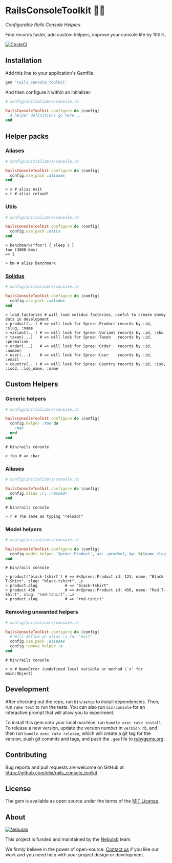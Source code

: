 # RailsConsoleToolkit 🔧🧰

*Configurable Rails Console Helpers*

Find records faster, add custom helpers, improve your console life by 100%.

[![CircleCI](https://img.shields.io/circleci/build/github/nebulab/rails_console_toolkit/master?logo=circleci)](https://circleci.com/gh/nebulab/rails_console_toolkit)

## Installation

Add this line to your application's Gemfile:

```ruby
gem 'rails_console_toolkit'
```

And then configure it within an initializer:

```ruby
# config/initializers/console.rb

RailsConsoleToolkit.configure do |config|
  # helper definitions go here...
end
```

## Helper packs

### Aliases

```ruby
# config/initializers/console.rb

RailsConsoleToolkit.configure do |config|
  config.use_pack :aliases
end
```

```
> x # alias exit
> r # alias reload!
```


### Utils

```ruby
# config/initializers/console.rb

RailsConsoleToolkit.configure do |config|
  config.use_pack :utils
end
```

```
> benchmark("foo") { sleep 3 }
foo (3000.6ms)
=> 3

> bm # alias benchmark
```


### [Solidus](https://solidus.io)

```ruby
# config/initializers/console.rb

RailsConsoleToolkit.configure do |config|
  config.use_pack :solidus
end
```

```
> load_factories # will load solidus factories, useful to create dummy data in development
> product(...) # => will look for Spree::Product records by :id, :slug, :name
> variant(...) # => will look for Spree::Variant records by :id, :sku
> taxon(...)   # => will look for Spree::Taxon   records by :id, :permalink
> order(...)   # => will look for Spree::Order   records by :id, :number
> user(...)    # => will look for Spree::User    records by :id, :email
> country(...) # => will look for Spree::Country records by :id, :iso, :iso3, :iso_name, :name
```

## Custom Helpers

### Generic helpers

```ruby
# config/initializers/console.rb

RailsConsoleToolkit.configure do |config|
  config.helper :foo do
    :bar
  end
end
```

```
# bin/rails console

> foo # => :bar
```

### Aliases

```ruby
# config/initializers/console.rb

RailsConsoleToolkit.configure do |config|
  config.alias :r, :reload!
end
```

```
# bin/rails console

> r # The same as typing "reload!"
```

### Model helpers

```ruby
# config/initializers/console.rb

RailsConsoleToolkit.configure do |config|
  config.model_helper 'Spree::Product', as: :product, by: %i[name slug]
end
```


```
# bin/rails console

> product('black-tshirt') # => #<Spree::Product id: 123, name: "Black T-Shirt", slug: "black-tshirt", …>
> product.slug            # => "black-tshirt"
> product 456             # => #<Spree::Product id: 456, name: "Red T-Shirt", slug: "red-tshirt", …>
> product.slug            # => "red-tshirt"
```

### Removing unwanted helpers

```ruby
# config/initializers/console.rb

RailsConsoleToolkit.configure do |config|
  # Will define an alias :x for "exit"
  config.use_pack :aliases
  config.remove_helper :x
end
```

```
# bin/rails console

> x # NameError (undefined local variable or method \`x' for main:Object)
```

## Development

After checking out the repo, run `bin/setup` to install dependencies. Then, run `rake test` to run the tests. You can also run `bin/console` for an interactive prompt that will allow you to experiment.

To install this gem onto your local machine, run `bundle exec rake install`. To release a new version, update the version number in `version.rb`, and then run `bundle exec rake release`, which will create a git tag for the version, push git commits and tags, and push the `.gem` file to [rubygems.org](https://rubygems.org).

## Contributing

Bug reports and pull requests are welcome on GitHub at https://github.com/elia/rails_console_toolkit.

## License

The gem is available as open source under the terms of the [MIT License](https://opensource.org/licenses/MIT).

## About

[![Nebulab][nebulab-logo]][nebulab]

This project is funded and maintained by the [Nebulab][nebulab] team.

We firmly believe in the power of open-source. [Contact us][contact-us] if you
like our work and you need help with your project design or development.

[nebulab]: https://nebulab.it/
[nebulab-logo]: https://nebulab.it/assets/images/public/logo.svg
[contact-us]: https://nebulab.it/contact-us/
